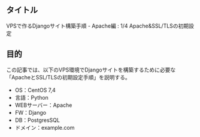 ## タイトル
VPSで作るDjangoサイト構築手順 - Apache編 : 1/4 Apache&SSL/TLSの初期設定

## 目的
この記事では、以下のVPS環境でDjangoサイトを構築するために必要な「ApacheとSSL/TLSの初期設定手順」を説明する。
- OS：CentOS 7,4
- 言語：Python
- WEBサーバー：Apache
- FW：Django
- DB：PostgresSQL
- ドメイン：example.com
